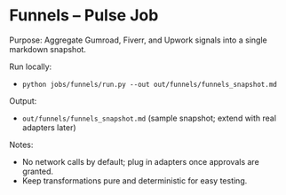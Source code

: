 # Funnels – Pulse Job

Purpose: Aggregate Gumroad, Fiverr, and Upwork signals into a single markdown snapshot.

Run locally:
- `python jobs/funnels/run.py --out out/funnels/funnels_snapshot.md`

Output:
- `out/funnels/funnels_snapshot.md` (sample snapshot; extend with real adapters later)

Notes:
- No network calls by default; plug in adapters once approvals are granted.
- Keep transformations pure and deterministic for easy testing.

